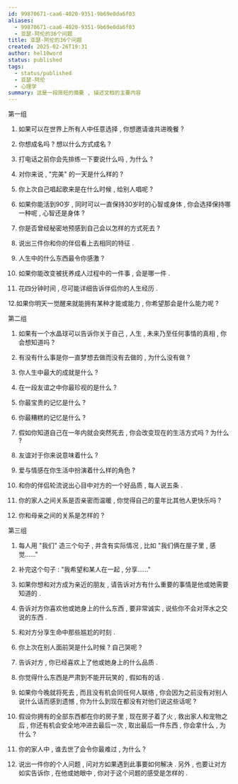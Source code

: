 ```yaml
---
id: 99870671-caa6-4020-9351-9b69e0da6f03
aliases:
  - 99870671-caa6-4020-9351-9b69e0da6f03
  - 亚瑟-阿伦的36个问题
title: 亚瑟-阿伦的36个问题
created: 2025-02-26T19:31
author: hel10word
status: published
tags:
  - status/published
  - 亚瑟-阿伦
  - 心理学
summary: 这是一段简短的摘要 , 描述文档的主要内容
---
```




第一组
1. 如果可以在世界上所有人中任意选择 , 你想邀请谁共进晚餐 ? 

2. 你想成名吗 ? 想以什么方式成名 ? 

3. 打电话之前你会先排练一下要说什么吗 , 为什么 ? 

4. 对你来说 ,  "完美" 的一天是什么样的 ? 

5. 你上次自己唱起歌来是在什么时候 , 给别人唱呢 ? 

6. 如果你能活到90岁 , 同时可以一直保持30岁时的心智或身体 , 你会选择保持哪一种呢 , 心智还是身体 ? 

7. 你是否曾经秘密地预感到自己会以怎样的方式死去 ? 

8. 说出三件你和你的伴侣看上去相同的特征 . 

9. 人生中的什么东西最令你感激 ? 

10. 如果你能改变被抚养成人过程中的一件事 , 会是哪一件 . 

11. 花四分钟时间 , 尽可能详细告诉伴侣你的人生经历 . 

12.如果你明天一觉醒来就能拥有某种才能或能力 , 你希望那会是什么能力呢 ? 

第二组
1. 如果有一个水晶球可以告诉你关于自己 , 人生 , 未来乃至任何事情的真相 , 你会想知道吗 ? 

2. 有没有什么事是你一直梦想去做而没有去做的 , 为什么没有做 ? 

3. 你人生中最大的成就是什么 ? 

4. 在一段友谊之中你最珍视的是什么 ? 

5. 你最宝贵的记忆是什么 ? 

6. 你最糟糕的记忆是什么 ? 

7. 假如你知道自己在一年内就会突然死去 , 你会改变现在的生活方式吗 ? 为什么 ? 

8. 友谊对于你来说意味着什么 ? 

9. 爱与情感在你生活中扮演着什么样的角色 ? 

10. 和你的伴侣轮流说出心目中对方的一个好品质 , 每人说五条 . 

11. 你的家人之间关系是否亲密而温暖 , 你觉得自己的童年比其他人更快乐吗 ? 

12. 你和母亲之间的关系是怎样的 ? 

第三组
1. 每人用 "我们" 造三个句子 , 并含有实际情况 , 比如 "我们俩在屋子里 , 感觉......" 

2. 补完这个句子 :  "我希望和某人在一起 , 分享......" 

3. 如果你想和对方成为亲近的朋友 , 请告诉对方有什么重要的事情是他或她需要知道的 . 

4. 告诉对方你喜欢他或她身上的什么东西 , 要非常诚实 , 说些你不会对萍水之交说的东西 . 

5. 和对方分享生命中那些尴尬的时刻 . 

6. 你上次在别人面前哭是什么时候 ? 自己哭呢 ? 

7. 告诉对方 , 你已经喜欢上了他或她身上的什么品质 . 

8. 你觉得什么东西是严肃到不能开玩笑的 , 假如有的话 . 

9. 如果你今晚就将死去 , 而且没有机会同任何人联络 , 你会因为之前没有对别人说什么话而感到遗憾 , 你为什么到现在都没有对他们说这些话呢 ? 

10. 假设你拥有的全部东西都在你的房子里 , 现在房子着了火 , 救出家人和宠物之后 , 你还有机会安全地冲进去最后一次 , 取出最后一件东西 , 你会拿什么 , 为什么 ? 

11. 你的家人中 , 谁去世了会令你最难过 , 为什么 ? 

12. 说出一件你的个人问题 , 问对方如果遇到此事要如何解决 . 另外 , 也要让对方如实告诉你 , 在他或她眼中 , 你对于这个问题的感受是怎样的 . 
